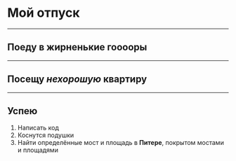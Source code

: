 # Мой отпуск

---
## Поеду в **жирненькие гооооры**



---
## Посещу **_нехорошую_ квартиру**


---
## Успею 
1. Написать код
2. Коснутся подушки
3. Найти определённые мост и площадь в **__Питере__**, покрытом мостами и площадями